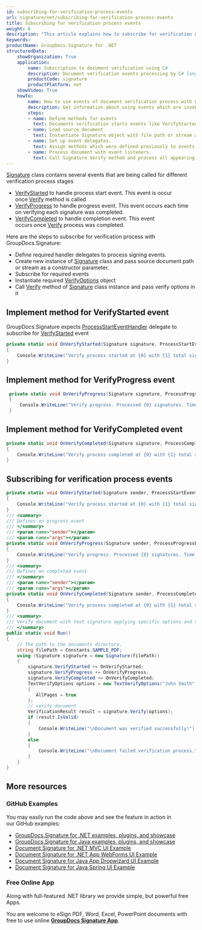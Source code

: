 ```yaml
---
id: subscribing-for-verification-process-events
url: signature/net/subscribing-for-verification-process-events
title: Subscribing for verification process events
weight: 6
description: "This article explains how to subscribe for verification of electronic signatures events like start, progress and completion with GroupDocs.Signature API."
keywords: 
productName: GroupDocs.Signature for .NET
structuredData:
    showOrganization: True
    application:    
        name: Subscription to document verification using C#    
        description: Document verification events processing by C# language and GroupDocs.Signature for .NET APIs
        productCode: signature
        productPlatform: net 
    showVideo: True
    howTo:
        name: How to use events of document verification process with C# 
        description: Get information about using events which are invoked at time of document verification via C#
        steps:
        - name: Define methods for events
          text: Documents verification starts events like VerifyStarted, VerifyProgress and VerifyCompleted. Define method for each event.
        - name: Load source document
          text: Instantiate Signature object with file path or stream as a constructor parameter will load the document. 
        - name: Set up event delegates. 
          text: Assign methods which were defined previously to events of Signature instance.
        - name: Process document with event listeners. 
          text: Call Signature Verify method and process all appearing events.
---
```

[Signature](https://reference.groupdocs.com/signature/net/groupdocs.signature/signature) class contains several events that are being called for different verification process stages

* [VerifyStarted](https://reference.groupdocs.com/signature/net/groupdocs.signature/signature/verifystarted) to handle process start event. This event is occur once [Verify](https://reference.groupdocs.com/signature/net/groupdocs.signature/signature/verify) method is called
* [VerifyProgress](https://reference.groupdocs.com/signature/net/groupdocs.signature/signature/verifyprogress) to handle progress event. This event occurs each time on verifying each signature was completed.
* [VerifyCompleted](https://reference.groupdocs.com/signature/net/groupdocs.signature/signature/verifycompleted) to handle completion event. This event occurs once [Verify](https://reference.groupdocs.com/signature/net/groupdocs.signature/signature/verify) process was completed.

Here are the steps to subscribe for verification process with GroupDocs.Signature:

* Define required handler delegates to process signing events.
* Create new instance of [Signature](https://reference.groupdocs.com/signature/net/groupdocs.signature/signature) class and pass source document path or stream as a constructor parameter.
* Subscribe for required events
* Instantiate required [VerifyOptions](https://reference.groupdocs.com/signature/net/groupdocs.signature.options/verifyoptions) object
* Call [Verify](https://reference.groupdocs.com/signature/net/groupdocs.signature/signature/verify) method of [Signature](https://reference.groupdocs.com/signature/net/groupdocs.signature/signature) class instance and pass verify options in it

## Implement method for VerifyStarted event

GroupDocs.Signature expects [ProcessStartEventHandler](https://reference.groupdocs.com/signature/net/groupdocs.signature/processprogresseventhandler) delegate to subscribe for [VerifyStarted](https://reference.groupdocs.com/signature/net/groupdocs.signature/signature/verifystarted) event

```csharp
private static void OnVerifyStarted(Signature signature, ProcessStartEventArgs args)
{
    Console.WriteLine("Verify process started at {0} with {1} total signatures to be put in document", args.Started, args.TotalSignatures);
}
```

## Implement method for VerifyProgress event

```csharp
 private static void OnVerifyProgress(Signature signature, ProcessProgressEventArgs args)
 {
     Console.WriteLine("Verify progress. Processed {0} signatures. Time spent {1} mlsec", args.ProcessedSignatures, args.Ticks);
 }
```

## Implement method for VerifyCompleted event

```csharp
private static void OnVerifyCompleted(Signature signature, ProcessCompleteEventArgs args)
{
    Console.WriteLine("Verify process completed at {0} with {1} total signatures. Process took {2} mlsec", args.Completed, args.TotalSignatures, args.Ticks);
}
```

## Subscribing for verification process events

```csharp
private static void OnVerifyStarted(Signature sender, ProcessStartEventArgs args)
{
    Console.WriteLine("Verify process started at {0} with {1} total signatures to be put in document", args.Started, args.TotalSignatures);
}
/// <summary>
/// Defines on progress event
/// </summary>
/// <param name="sender"></param>
/// <param name="args"></param>
private static void OnVerifyProgress(Signature sender, ProcessProgressEventArgs args)
{
    Console.WriteLine("Verify progress. Processed {0} signatures. Time spent {1} mlsec", args.ProcessedSignatures, args.Ticks);
}
/// <summary>
/// Defines on completed event
/// </summary>
/// <param name="sender"></param>
/// <param name="args"></param>
private static void OnVerifyCompleted(Signature sender, ProcessCompleteEventArgs args)
{
    Console.WriteLine("Verify process completed at {0} with {1} total signatures. Process took {2} mlsec", args.Completed, args.TotalSignatures, args.Ticks);
}
/// <summary>
/// Verify document with text signature applying specific options and subscribe for events
/// </summary>
public static void Run()
{
    // The path to the documents directory.
    string filePath = Constants.SAMPLE_PDF;
    using (Signature signature = new Signature(filePath))
    {
        signature.VerifyStarted += OnVerifyStarted;
        signature.VerifyProgress += OnVerifyProgress;
        signature.VerifyCompleted += OnVerifyCompleted;
        TextVerifyOptions options = new TextVerifyOptions("John Smith")
        {
           AllPages = true
        };
        // verify document
        VerificationResult result = signature.Verify(options);
        if (result.IsValid)
        {
            Console.WriteLine("\nDocument was verified successfully!");
        }
        else
        {
            Console.WriteLine("\nDocument failed verification process.");
        }
    }
}
```

## More resources

### GitHub Examples

You may easily run the code above and see the feature in action in our GitHub examples:

* [GroupDocs.Signature for .NET examples, plugins, and showcase](https://github.com/groupdocs-signature/GroupDocs.Signature-for-.NET)
* [GroupDocs.Signature for Java examples, plugins, and showcase](https://github.com/groupdocs-signature/GroupDocs.Signature-for-Java)
* [Document Signature for .NET MVC UI Example](https://github.com/groupdocs-signature/GroupDocs.Signature-for-.NET-MVC)
* [Document Signature for .NET App WebForms UI Example](https://github.com/groupdocs-signature/GroupDocs.Signature-for-.NET-WebForms)
* [Document Signature for Java App Dropwizard UI Example](https://github.com/groupdocs-signature/GroupDocs.Signature-for-Java-Dropwizard)
* [Document Signature for Java Spring UI Example](https://github.com/groupdocs-signature/GroupDocs.Signature-for-Java-Spring)

### Free Online App

Along with full-featured .NET library we provide simple, but powerful free Apps.

You are welcome to eSign PDF, Word, Excel, PowerPoint documents with free to use online **[GroupDocs Signature App](https://products.groupdocs.app/signature)**.
